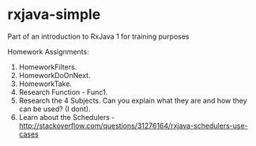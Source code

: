# rxjava-simple
Part of an introduction to RxJava 1 for training purposes

Homework Assignments:

1) HomeworkFilters.
2) HomeworkDoOnNext.
3) HomeworkTake.
4) Research Function - Func1.
5) Research the 4 Subjects. Can you explain what they are and how they can be used? (I dont).
6) Learn about the Schedulers - http://stackoverflow.com/questions/31276164/rxjava-schedulers-use-cases

